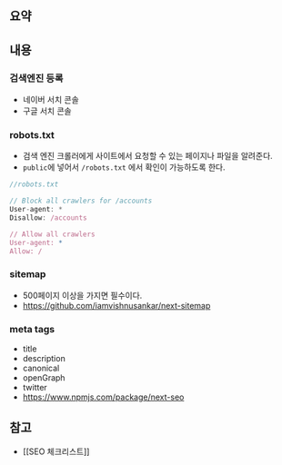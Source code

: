 ## 요약

## 내용
### 검색엔진 등록
- 네이버 서치 콘솔
- 구글 서치 콘솔
### robots.txt
- 검색 엔진 크롤러에게 사이트에서 요청할 수 있는 페이지나 파일을 알려준다.
- `public`에 넣어서 `/robots.txt` 에서 확인이 가능하도록 한다.
```jsx
//robots.txt

// Block all crawlers for /accounts
User-agent: *
Disallow: /accounts

// Allow all crawlers
User-agent: *
Allow: /
```

### sitemap
- 500페이지 이상을 가지면 필수이다.
- https://github.com/iamvishnusankar/next-sitemap

### meta tags
- title
- description
- canonical
- openGraph
- twitter
- https://www.npmjs.com/package/next-seo
## 참고
- [[SEO 체크리스트]]